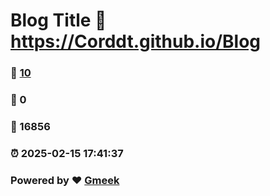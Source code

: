 # Blog Title :link: https://Corddt.github.io/Blog 
### :page_facing_up: [10](https://Corddt.github.io/Blog/tag.html) 
### :speech_balloon: 0 
### :hibiscus: 16856 
### :alarm_clock: 2025-02-15 17:41:37 
### Powered by :heart: [Gmeek](https://github.com/Meekdai/Gmeek)
